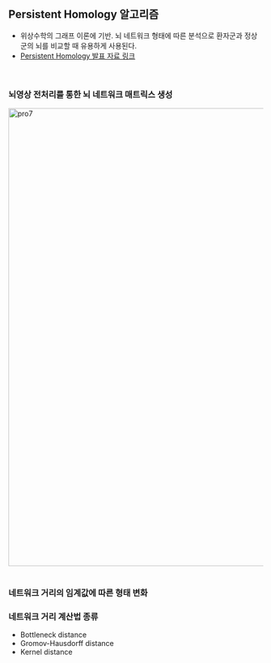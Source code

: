 ## Persistent Homology 알고리즘 
   
+ 위상수학의 그래프 이론에 기반. 뇌 네트워크 형태에 따른 분석으로 환자군과 정상군의 뇌를 비교할 때 유용하게 사용된다.
+ [Persistent Homology 발표 자료 링크](https://drive.google.com/file/d/1-0AY6BEuUonqExRGY5PbOnwXWqDN1YDu/view?usp=drive_link)    
<br>

### 뇌영상 전처리를 통한 뇌 네트워크 매트릭스 생성

<img width="905" alt="pro7" src="https://github.com/user-attachments/assets/e167cf65-7e84-4506-842a-00de70b2d073" />
<br><br>   

### 네트워크 거리의 임계값에 따른 형태 변화



### 네트워크 거리 계산법 종류
- Bottleneck distance
- Gromov-Hausdorff distance
- Kernel distance

